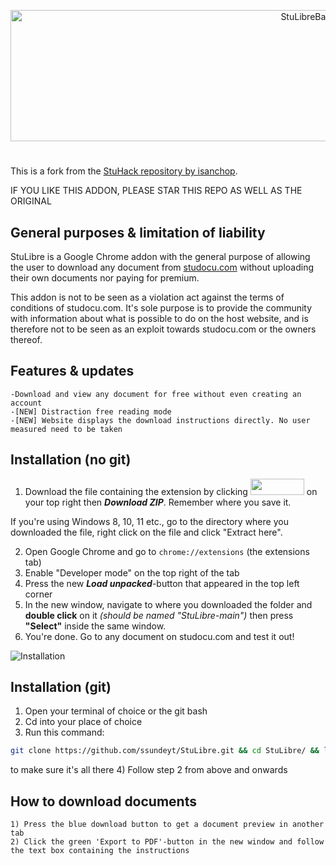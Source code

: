 <p align="center">
<img width="1000" height="210" alt="StuLibreBannerSmaller" src="https://github.com/user-attachments/assets/4f74b343-ddce-4db2-937f-973c0d23cae8" />
</p>

#

This is a fork from the [StuHack repository by isanchop](https://github.com/isanchop/stuhack).

IF YOU LIKE THIS ADDON, PLEASE STAR THIS REPO AS WELL AS THE ORIGINAL

## General purposes & limitation of liability

StuLibre is a Google Chrome addon with the general purpose of allowing the user to download any document from [studocu.com](https://studocu.com/) without uploading their own documents nor paying for premium. 

This addon is not to be seen as a violation act against the terms of conditions of studocu.com. It's sole purpose is to provide the community with information about what is possible to do on the host website, and is therefore not to be seen as an exploit towards studocu.com or the owners thereof. 

## Features & updates
  
    -Download and view any document for free without even creating an account
    -[NEW] Distraction free reading mode
    -[NEW] Website displays the download instructions directly. No user measured need to be taken 

## Installation (no git)
    
1) Download the file containing the extension by clicking <img width="86" height="26" src="https://github.com/user-attachments/assets/398b22ba-82f1-4107-be82-668e88bed334" />
on your top right then **_Download ZIP_**. Remember where you save it.

If you're using Windows 8, 10, 11 etc., go to the directory where you downloaded the file, right click on the file and click "Extract here".

2) Open Google Chrome and go to ```chrome://extensions``` (the extensions tab)
3) Enable "Developer mode" on the top right of the tab
4) Press the new **_Load unpacked_**-button that appeared in the top left corner
5) In the new window, navigate to where you downloaded the folder and **double click** on it _(should be named "StuLibre-main")_ then press **"Select"** inside the same window.
6) You're done. Go to any document on studocu.com and test it out!
   
  ![Installation](https://user-images.githubusercontent.com/67743899/149144506-714a84a0-cd10-4155-91fe-20c39753b578.jpg)

  ## Installation (git)

1) Open your terminal of choice or the git bash 
2) Cd into your place of choice
3) Run this command:
```bash
git clone https://github.com/ssundeyt/StuLibre.git && cd StuLibre/ && ls
```
to make sure it's all there
4) Follow step 2 from above and onwards

    
## How to download documents
  
    1) Press the blue download button to get a document preview in another tab
    2) Click the green 'Export to PDF'-button in the new window and follow the text box containing the instructions
